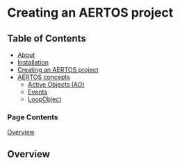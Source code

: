 
# Creating an AERTOS project
<!--  
//UserCode_Sectiona
//UserCode_Sectiona_end
-->

## Table of Contents
- [About](https://github.com/haditj66/AERTOSCopy/README2.md)
- [Installation](https://github.com/haditj66/AERTOSCopy\blob/master\doc/Installation.md)
- [Creating an AERTOS project](https://github.com/haditj66/AERTOSCopy\blob/master\doc/Creating_an_AERTOS_project.md)
- [AERTOS concepts](https://github.com/haditj66/AERTOSCopy\blob/master\doc/AERTOS_concepts.md)
    - [Active Objects (AO)](https://github.com/haditj66/AERTOSCopy\blob/master\doc/concepts/AOs.md)
    - [Events](https://github.com/haditj66/AERTOSCopy\blob/master\doc/concepts/Events.md)
    - [LoopObject](https://github.com/haditj66/AERTOSCopy\blob/master\doc/concepts/LoopObject.md)
 

### Page Contents
[Overview](#overview)


<!--  
//UserCode_Sectionb
//UserCode_Sectionb_end
 -->
 
## Overview
<!--  
 //UserCode_Sectionoverview
//UserCode_Sectionoverview_end
-->


 
